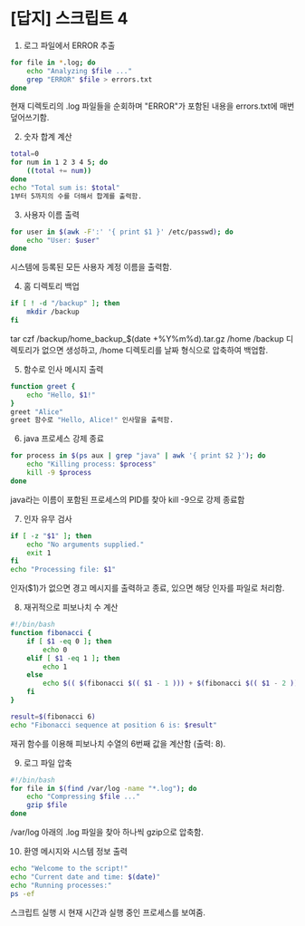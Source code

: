 # [답지] 스크립트 4

1. 로그 파일에서 ERROR 추출

```bash
for file in *.log; do
    echo "Analyzing $file ..."
    grep "ERROR" $file > errors.txt
done
```
현재 디렉토리의 .log 파일들을 순회하며 "ERROR"가 포함된 내용을 errors.txt에 매번 덮어쓰기함.

2. 숫자 합계 계산

```bash
total=0
for num in 1 2 3 4 5; do
    ((total += num))
done
echo "Total sum is: $total"
1부터 5까지의 수를 더해서 합계를 출력함.
```


3. 사용자 이름 출력

```bash
for user in $(awk -F':' '{ print $1 }' /etc/passwd); do
    echo "User: $user"
done
```

시스템에 등록된 모든 사용자 계정 이름을 출력함.

4. 홈 디렉토리 백업

```bash
if [ ! -d "/backup" ]; then
    mkdir /backup
fi
```
tar czf /backup/home_backup_$(date +%Y%m%d).tar.gz /home
/backup 디렉토리가 없으면 생성하고, /home 디렉토리를 날짜 형식으로 압축하여 백업함.

5. 함수로 인사 메시지 출력

```bash
function greet {
    echo "Hello, $1!"
}
greet "Alice"
greet 함수로 "Hello, Alice!" 인사말을 출력함.
```

6. java 프로세스 강제 종료

```bash
for process in $(ps aux | grep "java" | awk '{ print $2 }'); do
    echo "Killing process: $process"
    kill -9 $process
done
```

java라는 이름이 포함된 프로세스의 PID를 찾아 kill -9으로 강제 종료함

7. 인자 유무 검사

```bash
if [ -z "$1" ]; then
    echo "No arguments supplied."
    exit 1
fi
echo "Processing file: $1"
```


인자($1)가 없으면 경고 메시지를 출력하고 종료, 있으면 해당 인자를 파일로 처리함.

8. 재귀적으로 피보나치 수 계산

```bash
#!/bin/bash
function fibonacci {
    if [ $1 -eq 0 ]; then
        echo 0
    elif [ $1 -eq 1 ]; then
        echo 1
    else
        echo $(( $(fibonacci $(( $1 - 1 ))) + $(fibonacci $(( $1 - 2 ))) ))
    fi
}

result=$(fibonacci 6)
echo "Fibonacci sequence at position 6 is: $result"
```
재귀 함수를 이용해 피보나치 수열의 6번째 값을 계산함 (출력: 8).

9. 로그 파일 압축

```bash
#!/bin/bash
for file in $(find /var/log -name "*.log"); do
    echo "Compressing $file ..."
    gzip $file
done
```

/var/log 아래의 .log 파일을 찾아 하나씩 gzip으로 압축함.

10. 환영 메시지와 시스템 정보 출력

```bash
echo "Welcome to the script!"
echo "Current date and time: $(date)"
echo "Running processes:"
ps -ef
```

스크립트 실행 시 현재 시간과 실행 중인 프로세스를 보여줌.